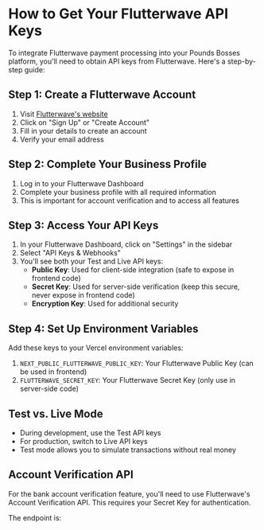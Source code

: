 # How to Get Your Flutterwave API Keys

To integrate Flutterwave payment processing into your Pounds Bosses platform, you'll need to obtain API keys from Flutterwave. Here's a step-by-step guide:

## Step 1: Create a Flutterwave Account

1. Visit [Flutterwave's website](https://flutterwave.com)
2. Click on "Sign Up" or "Create Account"
3. Fill in your details to create an account
4. Verify your email address

## Step 2: Complete Your Business Profile

1. Log in to your Flutterwave Dashboard
2. Complete your business profile with all required information
3. This is important for account verification and to access all features

## Step 3: Access Your API Keys

1. In your Flutterwave Dashboard, click on "Settings" in the sidebar
2. Select "API Keys & Webhooks"
3. You'll see both your Test and Live API keys:
   - **Public Key**: Used for client-side integration (safe to expose in frontend code)
   - **Secret Key**: Used for server-side verification (keep this secure, never expose in frontend code)
   - **Encryption Key**: Used for additional security

## Step 4: Set Up Environment Variables

Add these keys to your Vercel environment variables:

1. `NEXT_PUBLIC_FLUTTERWAVE_PUBLIC_KEY`: Your Flutterwave Public Key (can be used in frontend)
2. `FLUTTERWAVE_SECRET_KEY`: Your Flutterwave Secret Key (only use in server-side code)

## Test vs. Live Mode

- During development, use the Test API keys
- For production, switch to Live API keys
- Test mode allows you to simulate transactions without real money

## Account Verification API

For the bank account verification feature, you'll need to use Flutterwave's Account Verification API. This requires your Secret Key for authentication.

The endpoint is:

